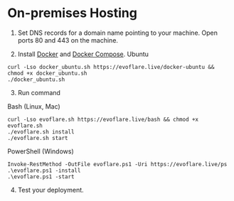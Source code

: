 # On-premises Hosting

1. Set DNS records for a domain name pointing to your machine. Open ports 80 and 443 on the machine.

2. Install [Docker](https://docs.docker.com/engine/installation/) and [Docker Compose](https://docs.docker.com/compose/install/).
Ubuntu
```
curl -Lso docker_ubuntu.sh https://evoflare.live/docker-ubuntu && chmod +x docker_ubuntu.sh
./docker_ubuntu.sh
```

3. Run command  

 Bash (Linux, Mac)
```
curl -Lso evoflare.sh https://evoflare.live/bash && chmod +x evoflare.sh
./evoflare.sh install
./evoflare.sh start
```
PowerShell (Windows)
```
Invoke-RestMethod -OutFile evoflare.ps1 -Uri https://evoflare.live/ps
.\evoflare.ps1 -install
.\evoflare.ps1 -start
```

4. Test your deployment.